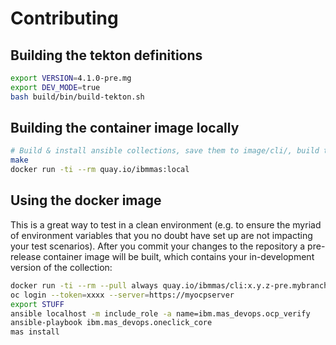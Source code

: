 # Contributing

## Building the tekton definitions
```bash
export VERSION=4.1.0-pre.mg
export DEV_MODE=true
bash build/bin/build-tekton.sh
```


## Building the container image locally
```bash
# Build & install ansible collections, save them to image/cli/, build the docker container, then run the container
make
docker run -ti --rm quay.io/ibmmas:local
```


## Using the docker image
This is a great way to test in a clean environment (e.g. to ensure the myriad of environment variables that you no doubt have set up are not impacting your test scenarios).  After you commit your changes to the repository a pre-release container image will be built, which contains your in-development version of the collection:

```bash
docker run -ti --rm --pull always quay.io/ibmmas/cli:x.y.z-pre.mybranch
oc login --token=xxxx --server=https://myocpserver
export STUFF
ansible localhost -m include_role -a name=ibm.mas_devops.ocp_verify
ansible-playbook ibm.mas_devops.oneclick_core
mas install
```
